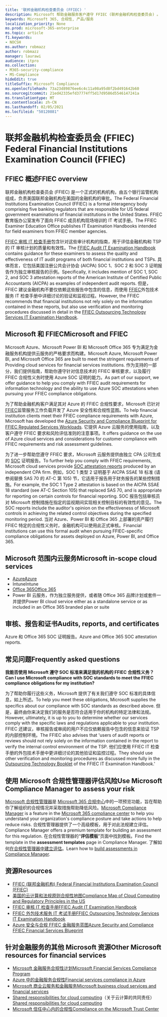 ```yaml
---
title: '联邦金融机构检查委员会 (FFIEC) '
description: Microsoft 帮助金融服务客户遵守 FFIEC (联邦金融机构检查委员会) 。
keywords: Microsoft 365, 合规性, 产品/服务
localization_priority: None
ms.prod: microsoft-365-enterprise
ms.topic: article
f1.keywords:
- NOCSH
ms.author: robmazz
author: robmazz
manager: laurawi
audience: itpro
ms.collection:
- M365-security-compliance
- MS-Compliance
hideEdit: true
titleSuffix: Microsoft Compliance
ms.openlocfilehash: 73a23d89876ee6c4c11a98a95d8f2bd491642b60
ms.sourcegitcommit: 21ed42335efd37774ff5d17d9586d5546147241a
ms.translationtype: MT
ms.contentlocale: zh-CN
ms.lasthandoff: 02/05/2021
ms.locfileid: "50120881"
---
```

# <a name="federal-financial-institutions-examination-council-ffiec"></a><span data-ttu-id="cabd7-104">联邦金融机构检查委员会 (FFIEC) </span><span class="sxs-lookup"><span data-stu-id="cabd7-104">Federal Financial Institutions Examination Council (FFIEC)</span></span>

## <a name="ffiec-overview"></a><span data-ttu-id="cabd7-105">FFIEC 概述</span><span class="sxs-lookup"><span data-stu-id="cabd7-105">FFIEC overview</span></span>

<span data-ttu-id="cabd7-106">联邦金融机构检查委员会 (FFIEC) 是一个正式的机构机构，由五个银行监管机构组成，负责美国联邦金融机构在美国的金融机构的审批。</span><span class="sxs-lookup"><span data-stu-id="cabd7-106">The Federal Financial Institutions Examination Council (FFIEC) is a formal interagency body comprising five banking regulators that are responsible for US federal government examinations of financial institutions in the United States.</span></span> <span data-ttu-id="cabd7-107">FFIEC 教育版办公室发布了面向 FFIEC 成员机构现场培训的 IT 考试手册。</span><span class="sxs-lookup"><span data-stu-id="cabd7-107">The FFIEC Examiner Education Office publishes IT Examination Handbooks intended for field examiners from FFIEC member agencies.</span></span>

<span data-ttu-id="cabd7-108">[FFIEC 审核 IT 检查手册](https://ithandbook.ffiec.gov/it-booklets/audit.aspx)包含针对这些审计机构的指南，用于评估金融机构和 TSP 的 IT 审核计划的质量和有效性。</span><span class="sxs-lookup"><span data-stu-id="cabd7-108">The [FFIEC Audit IT Examination Handbook](https://ithandbook.ffiec.gov/it-booklets/audit.aspx) contains guidance for these examiners to assess the quality and effectiveness of IT audit programs of both financial institutions and TSPs.</span></span> <span data-ttu-id="cabd7-109">具体而言，它包括美国注册公共会计协会 (AICPA) SOC 1、SOC 2 和 SOC 3 证明报告作为独立审核报告的示例。</span><span class="sxs-lookup"><span data-stu-id="cabd7-109">Specifically, it includes mention of SOC 1, SOC 2, and SOC 3 attestation reports of the American Institute of Certified Public Accountants (AICPA) as examples of independent audit reports.</span></span> <span data-ttu-id="cabd7-110">但是，FFIEC 建议金融机构不要仅依赖这些报告中包含的信息，而使用 [FFIEC](https://ithandbook.ffiec.gov/it-booklets/outsourcing-technology-services.aspx)外包技术服务 IT 检查手册中详细讨论的验证和监视过程。</span><span class="sxs-lookup"><span data-stu-id="cabd7-110">However, the FFIEC recommends that financial institutions not rely solely on the information contained in these reports, but also use verification and monitoring procedures discussed in detail in the [FFIEC Outsourcing Technology Services IT Examination Handbook](https://ithandbook.ffiec.gov/it-booklets/outsourcing-technology-services.aspx).</span></span>

## <a name="microsoft-and-ffiec"></a><span data-ttu-id="cabd7-111">Microsoft 和 FFIEC</span><span class="sxs-lookup"><span data-stu-id="cabd7-111">Microsoft and FFIEC</span></span>

<span data-ttu-id="cabd7-112">Microsoft Azure、Microsoft Power BI 和 Microsoft Office 365 专为满足为金融服务机构提供云服务的严格要求而构建。</span><span class="sxs-lookup"><span data-stu-id="cabd7-112">Microsoft Azure, Microsoft Power BI, and Microsoft Office 365 are built to meet the stringent requirements of Providing cloud services for financial services institutions.</span></span> <span data-ttu-id="cabd7-113">作为支持的一部分，我们提供指南，帮助你遵守针对信息技术的 FFIEC 审核要求，以及履行 FFIEC 合规性义务时使用 Azure SOC 证明的能力。</span><span class="sxs-lookup"><span data-stu-id="cabd7-113">As part of our support, we offer guidance to help you comply with FFIEC audit requirements for information technology and the ability to use Azure SOC attestations when pursuing your FFIEC compliance obligations.</span></span>

<span data-ttu-id="cabd7-114">为了帮助金融机构客户满足其对 Azure 的 FFIEC 合规性要求，Microsoft 已针对 [FFIEC](https://servicetrust.microsoft.com/ViewPage/FFIECBlueprint)监管服务工作负载开发了 Azure 安全性和合规性蓝图。</span><span class="sxs-lookup"><span data-stu-id="cabd7-114">To help financial institution clients meet their FFIEC compliance requirements with Azure, Microsoft has developed the [Azure Security and Compliance Blueprint for FFIEC Regulated Services Workloads](https://servicetrust.microsoft.com/ViewPage/FFIECBlueprint).</span></span> <span data-ttu-id="cabd7-115">它提供 Azure 云服务的使用指南，以及客户遵守 FFIEC 要求和风险评估准则的注意事项。</span><span class="sxs-lookup"><span data-stu-id="cabd7-115">It offers guidance on the use of Azure cloud services and considerations for customer compliance with FFIEC requirements and risk assessment guidelines.</span></span>

<span data-ttu-id="cabd7-116">为了进一步帮助您遵守 FFIEC 要求，Microsoft 云服务提供由独立 CPA 公司生成的 [SOC](offering-SOC.md) 证明报告。</span><span class="sxs-lookup"><span data-stu-id="cabd7-116">To further help you comply with FFIEC requirements, Microsoft cloud services provide [SOC attestation reports](offering-SOC.md) produced by an independent CPA firm.</span></span> <span data-ttu-id="cabd7-117">例如，SOC 1 类型 2 证明基于 AICPA SSAE 18 标准 (请参阅替换 SAS 70 的 AT-C 第 105) 节，它适用于报告用于财务报告的某些控制措施。</span><span class="sxs-lookup"><span data-stu-id="cabd7-117">For example, the SOC 1 Type 2 attestation is based on the AICPA SSAE 18 standard (see AT-C Section 105) that replaced SAS 70, and is appropriate for reporting on certain controls for financial reporting.</span></span> <span data-ttu-id="cabd7-118">SOC 报告包括审核员对 Microsoft 控制措施在指定的监视期间实现相关控制目标的有效性的意见。</span><span class="sxs-lookup"><span data-stu-id="cabd7-118">The SOC reports include the auditor's opinion on the effectiveness of Microsoft controls in achieving the related control objectives during the specified monitoring period.</span></span> <span data-ttu-id="cabd7-119">当对 Azure、Power BI 和 Office 365 上部署的资产履行 FFIEC 特定的合规性义务时，金融机构可以使用此正式审核。</span><span class="sxs-lookup"><span data-stu-id="cabd7-119">Financial institutions can use this formal audit when pursuing FFIEC-specific compliance obligations for assets deployed on Azure, Power BI, and Office 365.</span></span>

## <a name="microsoft-in-scope-cloud-services"></a><span data-ttu-id="cabd7-120">Microsoft 范围内云服务</span><span class="sxs-lookup"><span data-stu-id="cabd7-120">Microsoft in-scope cloud services</span></span>

- [<span data-ttu-id="cabd7-121">Azure</span><span class="sxs-lookup"><span data-stu-id="cabd7-121">Azure</span></span>](https://aka.ms/AzureCompliance)
- <span data-ttu-id="cabd7-122">Intune</span><span class="sxs-lookup"><span data-stu-id="cabd7-122">Intune</span></span>
- [<span data-ttu-id="cabd7-123">Office 365</span><span class="sxs-lookup"><span data-stu-id="cabd7-123">Office 365</span></span>](https://go.microsoft.com/fwlink/p/?LinkID=2077751)
- <span data-ttu-id="cabd7-124">Power BI 云服务，作为独立服务提供，或者随 Office 365 品牌计划或套件一并提供</span><span class="sxs-lookup"><span data-stu-id="cabd7-124">Power BI cloud service either as a standalone service or as included in an Office 365 branded plan or suite</span></span>

## <a name="audits-reports-and-certificates"></a><span data-ttu-id="cabd7-125">审核、报告和证书</span><span class="sxs-lookup"><span data-stu-id="cabd7-125">Audits, reports, and certificates</span></span>

<span data-ttu-id="cabd7-126">Azure 和 Office 365 SOC 证明报告。</span><span class="sxs-lookup"><span data-stu-id="cabd7-126">Azure and Office 365 SOC attestation reports.</span></span>

## <a name="frequently-asked-questions"></a><span data-ttu-id="cabd7-127">常见问题</span><span class="sxs-lookup"><span data-stu-id="cabd7-127">Frequently asked questions</span></span>

<span data-ttu-id="cabd7-128">**我能否使用 Microsoft 遵守 SOC 标准来满足我的机构的 FFIEC 合规性义务？**</span><span class="sxs-lookup"><span data-stu-id="cabd7-128">**Can I use Microsoft compliance with SOC standards to meet the FFIEC compliance obligations for my institution?**</span></span>

<span data-ttu-id="cabd7-129">为了帮助你履行这些义务，Microsoft 提供了有关我们遵守 SOC 标准的具体信息，如上所述。</span><span class="sxs-lookup"><span data-stu-id="cabd7-129">To help you meet these obligations, Microsoft supplies the specifics about our compliance with SOC standards as described above.</span></span> <span data-ttu-id="cabd7-130">但是，最终由你来决定我们的服务是否符合适用于你的机构的特定法律和法规。</span><span class="sxs-lookup"><span data-stu-id="cabd7-130">However, ultimately, it is up to you to determine whether our services comply with the specific laws and regulations applicable to your institution.</span></span> <span data-ttu-id="cabd7-131">FFIEC 还建议，审核报告或审阅的用户不应仅依赖报告中包含的信息来验证 TSP 的内部控制环境。</span><span class="sxs-lookup"><span data-stu-id="cabd7-131">The FFIEC also advises that 'users of audit reports or reviews should not rely solely on the information contained in the report to verify the internal control environment of the TSP.</span></span> <span data-ttu-id="cabd7-132">他们应使用 FFIEC IT 检查手册的外包[](https://ithandbook.ffiec.gov/it-booklets/outsourcing-technology-services.aspx)技术手册中更详细讨论的其他验证和监控过程。</span><span class="sxs-lookup"><span data-stu-id="cabd7-132">They should use other verification and monitoring procedures as discussed more fully in the [Outsourcing Technology Booklet](https://ithandbook.ffiec.gov/it-booklets/outsourcing-technology-services.aspx) of the FFIEC IT Examination Handbook.'</span></span>

## <a name="use-microsoft-compliance-manager-to-assess-your-risk"></a><span data-ttu-id="cabd7-133">使用 Microsoft 合规性管理器评估风险</span><span class="sxs-lookup"><span data-stu-id="cabd7-133">Use Microsoft Compliance Manager to assess your risk</span></span>

<span data-ttu-id="cabd7-134">[Microsoft 合规性管理器](/microsoft-365/compliance/compliance-manager)是 [Microsoft 365 合规中心](/microsoft-365/compliance/microsoft-365-compliance-center)中的一项预览功能，旨在帮助你了解组织的合规情况并采取措施帮助降低风险。</span><span class="sxs-lookup"><span data-stu-id="cabd7-134">[Microsoft Compliance Manager](/microsoft-365/compliance/compliance-manager) is a feature in the [Microsoft 365 compliance center](/microsoft-365/compliance/microsoft-365-compliance-center) to help you understand your organization's compliance posture and take actions to help reduce risks.</span></span> <span data-ttu-id="cabd7-135">合规性管理器提供了一个高级模板，用于对此法规建立评估。</span><span class="sxs-lookup"><span data-stu-id="cabd7-135">Compliance Manager offers a premium template for building an assessment for this regulation.</span></span> <span data-ttu-id="cabd7-136">在合规性管理器的“**评估模板**”页面中找到模板。</span><span class="sxs-lookup"><span data-stu-id="cabd7-136">Find the template in the **assessment templates** page in Compliance Manager.</span></span> <span data-ttu-id="cabd7-137">了解如何[在合规性管理器中建立评估](/microsoft-365/compliance/compliance-manager-assessments)。</span><span class="sxs-lookup"><span data-stu-id="cabd7-137">Learn how to [build assessments in Compliance Manager](/microsoft-365/compliance/compliance-manager-assessments).</span></span>

## <a name="resources"></a><span data-ttu-id="cabd7-138">资源</span><span class="sxs-lookup"><span data-stu-id="cabd7-138">Resources</span></span>

- [<span data-ttu-id="cabd7-139">FFIEC (联邦金融机构) </span><span class="sxs-lookup"><span data-stu-id="cabd7-139">Federal Financial Institutions Examination Council (FFIEC)</span></span>](https://www.ffiec.gov/)
- [<span data-ttu-id="cabd7-140">美国的云计算和法规原则合规性地图</span><span class="sxs-lookup"><span data-stu-id="cabd7-140">Compliance Map of Cloud Computing and Regulatory Principles in the US</span></span>](https://servicetrust.microsoft.com/ViewPage/TrustDocuments?command=Download&downloadType=Document&downloadId=5b483567-00b0-4d86-96ae-ee887dadb61c&docTab=6d000410-c9e9-11e7-9a91-892aae8839ad_Compliance_Guides)
- [<span data-ttu-id="cabd7-141">FFIEC 审核 IT 检查手册</span><span class="sxs-lookup"><span data-stu-id="cabd7-141">FFIEC Audit IT Examination Handbook</span></span>](https://ithandbook.ffiec.gov/it-booklets/audit.aspx)
- [<span data-ttu-id="cabd7-142">FFIEC 外包技术服务 IT 考试手册</span><span class="sxs-lookup"><span data-stu-id="cabd7-142">FFIEC Outsourcing Technology Services IT Examination Handbook</span></span>](https://ithandbook.ffiec.gov/it-booklets/outsourcing-technology-services.aspx)
- [<span data-ttu-id="cabd7-143">Azure 安全与合规 FFIEC 金融服务蓝图</span><span class="sxs-lookup"><span data-stu-id="cabd7-143">Azure Security and Compliance FFIEC Financial Services Blueprint</span></span>](https://servicetrust.microsoft.com/ViewPage/FFIECBlueprint)

## <a name="other-microsoft-resources-for-financial-services"></a><span data-ttu-id="cabd7-144">针对金融服务的其他 Microsoft 资源</span><span class="sxs-lookup"><span data-stu-id="cabd7-144">Other Microsoft resources for financial services</span></span>

- [<span data-ttu-id="cabd7-145">Microsoft 金融服务合规性计划</span><span class="sxs-lookup"><span data-stu-id="cabd7-145">Microsoft Financial Services Compliance Program</span></span>](https://www.microsoft.com/download/details.aspx?id=55332)
- [<span data-ttu-id="cabd7-146">Azure 中的金融服务合规性</span><span class="sxs-lookup"><span data-stu-id="cabd7-146">Financial services compliance in Azure</span></span>](https://azure.microsoft.com/resources/videos/azurecon-2015-financial-services-compliance-in-azure/)
- [<span data-ttu-id="cabd7-147">Microsoft 商业云服务和金融服务</span><span class="sxs-lookup"><span data-stu-id="cabd7-147">Microsoft business cloud services and financial services</span></span>](https://servicetrust.microsoft.com/viewpage/financialservicesoverview)
- <span data-ttu-id="cabd7-148">[Shared responsibilities for cloud computing](https://aka.ms/sharedresponsibility)（关于云计算的共同责任）</span><span class="sxs-lookup"><span data-stu-id="cabd7-148">[Shared responsibilities for cloud computing](https://aka.ms/sharedresponsibility)</span></span>
- [<span data-ttu-id="cabd7-149">Microsoft 信任中心内的合规性</span><span class="sxs-lookup"><span data-stu-id="cabd7-149">Compliance on the Microsoft Trust Center</span></span>](https://www.microsoft.com/trust-center/compliance/compliance-overview)

